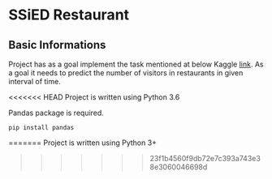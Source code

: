 # SSiED Restaurant

## Basic Informations

Project has as a goal implement the task mentioned at below Kaggle [link](https://www.kaggle.com/c/recruit-restaurant-visitor-forecasting). As a goal it needs to predict the number of visitors in restaurants in given interval of time.

<<<<<<< HEAD
Project is written using Python 3.6

Pandas package is required.

```
pip install pandas
```
=======
Project is written using Python 3+
>>>>>>> 23f1b4560f9db72e7c393a743e38e3060046698d
